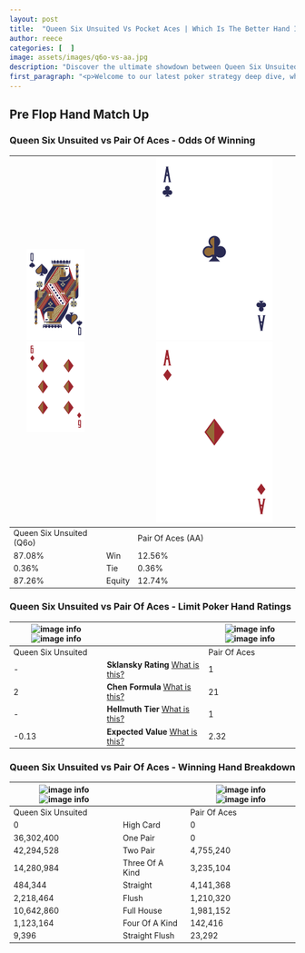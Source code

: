 ```yaml
---
layout: post
title:  "Queen Six Unsuited Vs Pocket Aces | Which Is The Better Hand In Poker? A Complete Guide"
author: reece
categories: [  ]
image: assets/images/q6o-vs-aa.jpg
description: "Discover the ultimate showdown between Queen Six Unsuited and Pair Of Aces in poker! Uncover the odds, strategies, and scenarios where one hand triumphs over the other. Get ready to up your poker game with this thrilling analysis."
first_paragraph: "<p>Welcome to our latest poker strategy deep dive, where we're pitting two distinct hands against each other in a high-stakes showdown: Queen Six Unsuited vs Pair Of Aces.</p><p>In the dynamic world of poker, every decision counts, and knowing which hand holds the upper hand is key to your success at the table.</p><p>In this article, we'll dissect these two hands, explore the scenarios where one dominates the other, and equip you with the knowledge to make strategic choices that can tip the odds in your favor.</p><p>Get ready to unravel the intriguing dynamics of these poker hands and elevate your game to new heights.</p>"
---
```




[comment]: # (sp0)

## Pre Flop Hand Match Up

<div class="table hand-ratings" markdown="1"> 



### Queen Six Unsuited vs Pair Of Aces - Odds Of Winning


    
| ![image info](assets/images/hand1/q.png) ![image info](assets/images/hand1/6o.png) |  | ![image info](assets/images/hand2/a.png) ![image info](assets/images/hand2/ao.png) |
| -------- | -------- | -------- |
| Queen Six Unsuited (Q6o) |  | Pair Of Aces (AA) |
| 87.08% | Win | 12.56% |
| 0.36% | Tie | 0.36% |
| 87.26% | Equity | 12.74% |




[comment]: # (sp1)



### Queen Six Unsuited vs Pair Of Aces - Limit Poker Hand Ratings


    
| ![image info](https://www.riverpairs.com/assets/images/hand1/q.png) ![image info](https://www.riverpairs.com/assets/images/hand1/6o.png) |  | ![image info](https://www.riverpairs.com/assets/images/hand2/a.png) ![image info](https://www.riverpairs.com/assets/images/hand2/ao.png) |
| -------- | -------- | -------- |
| Queen Six Unsuited |  | Pair Of Aces |
| - | **Sklansky Rating** [What is this?](/sklansky-rating-explained) | 1 |
| 2 | **Chen Formula** [What is this?](/chen-formula-explained) | 21 |
| - | **Hellmuth Tier** [What is this?](/Hellmuth-tier-explained) | 1 |
| -0.13 | **Expected Value** [What is this?](/expected-value-explained) | 2.32 |




[comment]: # (sp2)



### Queen Six Unsuited vs Pair Of Aces - Winning Hand Breakdown


    
| ![image info](https://www.riverpairs.com/assets/images/hand1/q.png) ![image info](https://www.riverpairs.com/assets/images/hand1/6o.png) |  | ![image info](https://www.riverpairs.com/assets/images/hand2/a.png) ![image info](https://www.riverpairs.com/assets/images/hand2/ao.png) |
| -------- | -------- | -------- |
| Queen Six Unsuited |  | Pair Of Aces |
| 0 | High Card | 0 |
| 36,302,400 | One Pair | 0 |
| 42,294,528 | Two Pair | 4,755,240 |
| 14,280,984 | Three Of A Kind | 3,235,104 |
| 484,344 | Straight | 4,141,368 |
| 2,218,464 | Flush | 1,210,320 |
| 10,642,860 | Full House | 1,981,152 |
| 1,123,164 | Four Of A Kind | 142,416 |
| 9,396 | Straight Flush | 23,292 |




[comment]: # (sp3)



</div>

[comment]: # (sp4)



[comment]: # (sp5)

